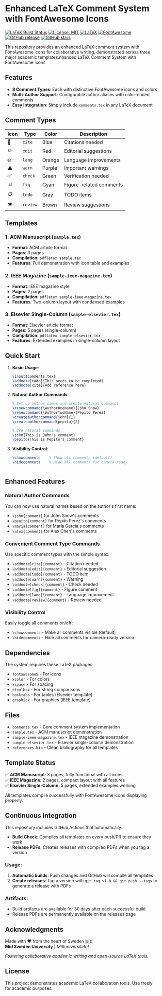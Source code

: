 # Enhanced LaTeX Comment System with FontAwesome Icons

[![LaTeX Build Status](https://github.com/USER/REPO/workflows/LaTeX%20Build%20Status/badge.svg)](https://github.com/sergiorico/latex_comments_system/actions)
[![License: MIT](https://img.shields.io/badge/License-MIT-yellow.svg)](https://opensource.org/licenses/MIT)
[![LaTeX](https://img.shields.io/badge/LaTeX-008080?logo=latex&logoColor=white)](https://www.latex-project.org/)
[![FontAwesome](https://img.shields.io/badge/FontAwesome-339AF0?logo=fontawesome&logoColor=white)](https://fontawesome.com/)
[![GitHub release](https://img.shields.io/github/release/USER/REPO.svg)](https://github.com/USER/REPO/releases)
[![GitHub stars](https://img.shields.io/github/stars/USER/REPO.svg)](https://github.com/USER/REPO/stargazers)

This repository provides an enhanced LaTeX comment system with FontAwesome icons for collaborative writing, demonstrated across three major academic templates.nhanced LaTeX Comment System with FontAwesome Icons


## Features

- **8 Comment Types**: Each with distinctive FontAwesome icons and colors
- **Multi-Author Support**: Configurable author aliases with color-coded comments
- **Easy Integration**: Simply include `comments.tex` in any LaTeX document

## Comment Types

| Icon | Type | Color | Description |
|------|------|-------|-------------|
| 📝 | `cite` | Blue | Citations needed |
| ✏️ | `edit` | Red | Editorial suggestions |
| 🌐 | `lang` | Orange | Language improvements |
| ⚠️ | `warn` | Purple | Important warnings |
| ✅ | `check` | Green | Verification needed |
| 📊 | `fig` | Cyan | Figure-related comments |
| 📋 | `todo` | Gray | TODO items |
| 👁️ | `review` | Brown | Review suggestions |

## Templates

### 1. ACM Manuscript (`sample.tex`)
- **Format**: ACM article format
- **Pages**: 3 pages
- **Compilation**: `pdflatex sample.tex`
- **Features**: Full demonstration with icon table and examples

### 2. IEEE Magazine (`sample-ieee-magazine.tex`)  
- **Format**: IEEE magazine style
- **Pages**: 2 pages
- **Compilation**: `pdflatex sample-ieee-magazine.tex`
- **Features**: Two-column layout with condensed examples

### 3. Elsevier Single-Column (`sample-elsevier.tex`)
- **Format**: Elsevier article format
- **Pages**: 5 pages (single-column)
- **Compilation**: `pdflatex sample-elsevier.tex`
- **Features**: Extended examples in single-column layout

## Quick Start

1. **Basic Usage**:
   ```latex
   \input{comments.tex}
   \addnote[todo]{This needs to be completed}
   \addnote[cite]{Add reference here}
   ```

2. **Natural Author Commands**:
   ```latex
   % Set up author names and create natural commands
   \renewcommand{\AuthorOneName}{John Snow}
   \renewcommand{\AuthorTwoName}{Pepito Perez}
   \createauthorcommand{john}{1}
   \createauthorcommand{pepito}{2}
   
   % Use natural commands
   \john{This is John's comment}
   \pepito{This is Pepito's comment}
   ```

3. **Visibility Control**:
   ```latex
   \showcomments    % Show all comments (default)
   \hidecomments    % Hide all comments for camera-ready
   ```

   ```

## Enhanced Features

### Natural Author Commands

You can now use natural names based on the author's first name:

- `\john{comment}` for John Snow's comments
- `\pepito{comment}` for Pepito Perez's comments  
- `\maria{comment}` for Maria Garcia's comments
- `\alex{comment}` for Alex Chen's comments

### Convenient Comment Type Commands
Use specific comment types with the simple syntax:

- `\addnote[cite]{comment}` - Citation needed
- `\addnote[edit]{comment}` - Editorial suggestion
- `\addnote[todo]{comment}` - TODO item
- `\addnote[warn]{comment}` - Warning
- `\addnote[check]{comment}` - Check needed
- `\addnote[fig]{comment}` - Figure comment
- `\addnote[lang]{comment}` - Language improvement
- `\addnote[review]{comment}` - Review needed

### Visibility Control
Easily toggle all comments on/off:

- `\showcomments` - Make all comments visible (default)
- `\hidecomments` - Hide all comments for camera-ready version

## Dependencies

The system requires these LaTeX packages:
- `fontawesome5` - For icons
- `xcolor` - For colors  
- `xspace` - For spacing
- `etoolbox` - For string comparisons
- `booktabs` - For tables (Elsevier template)
- `graphicx` - For graphics (IEEE template)

## Files

- `comments.tex` - Core comment system implementation
- `sample.tex` - ACM manuscript demonstration
- `sample-ieee-magazine.tex` - IEEE magazine demonstration  
- `sample-elsevier.tex` - Elsevier single-column demonstration
- `references.bib` - Clean bibliography for all templates

## Template Status

✅ **ACM Manuscript**: 3 pages, fully functional with all icons  
✅ **IEEE Magazine**: 2 pages, compact layout with all features  
✅ **Elsevier Single-Column**: 5 pages, extended examples working

All templates compile successfully with FontAwesome icons displaying properly.

## Continuous Integration

This repository includes GitHub Actions that automatically:

- **Build Check**: Compiles all templates on every push/PR to ensure they work
- **Release PDFs**: Creates releases with compiled PDFs when you tag a version

### Usage:
1. **Automatic builds**: Push changes and GitHub will compile all templates
2. **Create releases**: Tag a version with `git tag v1.0 && git push --tags` to generate a release with PDFs

### Artifacts:
- Build artifacts are available for 30 days after each successful build
- Release PDFs are permanently available on the releases page

## Acknowledgments

Made with ❤️ from the heart of Sweden 🇸🇪  
**Mid Sweden University** | *Mittuniversitetet*

*Fostering collaborative academic writing and open-source LaTeX tools.*

## License

This project demonstrates academic LaTeX collaboration tools. Use freely for academic purposes.
